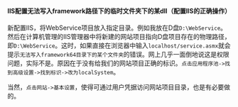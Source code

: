 #### IIS配置无法写入framework路径下的临时文件夹下的某dll（配置IIS的正确操作）

新配置IIS，将WebService项目放入指定目录。例如我放在D盘`D:\WebService`。然后在计算机管理的IIS管理器中将新建的网站项目指向D盘项目存在的物理路径，即`D:\WebService`。这时，如果直接在浏览器中输入`localhost/service.asmx`就会提示`无法写入framework64目录下的某个文件夹`的错误。网上几乎一面倒地说这是权限问题，实际不是。原因在于没有给我们的网站项目正确的标识。`点击应用程序池->找到高级设置->找到标识->改为localSystem`。

当然，`点击网站->基本设置`，使得可通过用户凭据访问网站项目目录，也是有必要做的。